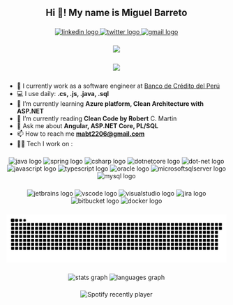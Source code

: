<h2 align="center">Hi 👋! My name is Miguel Barreto</h2>

###

<div align="center">
  <a href="https://www.linkedin.com/in/miguel-barreto-torres-2b6b8a1b6/" target="_blank">
    <img src="https://raw.githubusercontent.com/maurodesouza/profile-readme-generator/master/src/assets/icons/social/linkedin/default.svg" width="52" height="40" alt="linkedin logo"  />
  </a>
  <a href="https://twitter.com/MiguelBCode" target="_blank">
    <img src="https://raw.githubusercontent.com/maurodesouza/profile-readme-generator/master/src/assets/icons/social/twitter/default.svg" width="52" height="40" alt="twitter logo"  />
  </a>
  <a href="https://mail.google.com/mail/u/0/?fs=1&to=mabt2206@gmail.com&su=HI_MIGUEL_FROM_GITHUB&body=&tf=cm" target="_blank">
    <img src="https://raw.githubusercontent.com/maurodesouza/profile-readme-generator/master/src/assets/icons/social/gmail/default.svg" width="52" height="40" alt="gmail logo"  />
  </a>
</div>

###

<div align="center">
  <img height="200" src="https://mir-s3-cdn-cf.behance.net/project_modules/disp/67c24316077971.562a51808c8c1.gif"  />
</div>

###

<div align="center">
  <img src="https://profile-counter.glitch.me/miguelbtcode/count.svg?"  />
</div>

###

- 🏦 I currently work as a software engineer at [Banco de Crédito del Perú](https://www.viabcp.com/)
- 💻 I use daily: **.cs, .js, .java, .sql** 
- 🌱 I’m currently learning **Azure platform, Clean Architecture with ASP.NET**
- 📖 I’m currently reading **Clean Code by Robert** C. Martin
- 💬 Ask me about **Angular, ASP.NET Core, PL/SQL**
- 📫 How to reach me **mabt2206@gmail.com**
- 🧑‍💻 Tech I work on :

###

<div align="center">
  <img src="https://cdn.jsdelivr.net/gh/devicons/devicon/icons/java/java-original.svg" height="65" width="65" alt="java logo"  />
  <img src="https://cdn.jsdelivr.net/gh/devicons/devicon/icons/spring/spring-original.svg" height="55" width="55" alt="spring logo"  />
  <img src="https://cdn.jsdelivr.net/gh/devicons/devicon/icons/csharp/csharp-original.svg" height="55" width="55" alt="csharp logo"  />
  <img src="https://cdn.jsdelivr.net/gh/devicons/devicon/icons/dotnetcore/dotnetcore-original.svg" height="55" width="55" alt="dotnetcore logo"  />
  <img src="https://cdn.jsdelivr.net/gh/devicons/devicon/icons/dot-net/dot-net-original.svg" height="55" width="55" alt="dot-net logo"  />
  <img src="https://cdn.jsdelivr.net/gh/devicons/devicon/icons/javascript/javascript-original.svg" height="55" width="55" alt="javascript logo"  />
  <img src="https://cdn.jsdelivr.net/gh/devicons/devicon/icons/typescript/typescript-original.svg" height="55" width="55" alt="typescript logo"  />
  <img src="https://cdn.jsdelivr.net/gh/devicons/devicon/icons/oracle/oracle-original.svg" height="55" width="55" alt="oracle logo"  />
  <img src="https://cdn.jsdelivr.net/gh/devicons/devicon/icons/microsoftsqlserver/microsoftsqlserver-plain.svg" height="55" width="55" alt="microsoftsqlserver logo"  />
  <img src="https://cdn.jsdelivr.net/gh/devicons/devicon/icons/mysql/mysql-original.svg" height="55" width="55" alt="mysql logo"  />
</div>

###

<div align="center">
  <img src="https://cdn.jsdelivr.net/gh/devicons/devicon/icons/jetbrains/jetbrains-original.svg" height="55" width="55" alt="jetbrains logo"  />
  <img src="https://cdn.jsdelivr.net/gh/devicons/devicon/icons/vscode/vscode-original.svg" height="55" width="55" alt="vscode logo"  />
  <img src="https://cdn.jsdelivr.net/gh/devicons/devicon/icons/visualstudio/visualstudio-plain.svg" height="55" width="55" alt="visualstudio logo"  />
  <img src="https://cdn.jsdelivr.net/gh/devicons/devicon/icons/jira/jira-original-wordmark.svg" height="55" width="55" alt="jira logo"  />
  <img src="https://cdn.jsdelivr.net/gh/devicons/devicon/icons/bitbucket/bitbucket-original-wordmark.svg" height="55" width="55" alt="bitbucket logo"  />
  <img src="https://cdn.jsdelivr.net/gh/devicons/devicon/icons/docker/docker-original-wordmark.svg" height="55" width="60" alt="docker logo"  />
</div>

###

<div align="center">
<img src="https://raw.githubusercontent.com/miguelbtcode/miguelbtcode/output/github-contribution-grid-snake.svg" alt="Snake animation" />
</div>

###

<div align="center">
  <img src="https://github-readme-stats.vercel.app/api?hide_title=false&hide_rank=false&show_icons=true&include_all_commits=true&count_private=true&disable_animations=false&theme=dracula&locale=en&hide_border=false&username=miguelbtcode" height="150" alt="stats graph"  />
  <img src="https://github-readme-stats.vercel.app/api/top-langs?locale=en&hide_title=false&layout=compact&card_width=320&langs_count=5&theme=dracula&hide_border=false&username=miguelbtcode" height="150" alt="languages graph"  />
</div>

###

<div align="center">
  <img src="https://spotify-recently-played-readme.vercel.app/api?user=31srdnw2wep557xjaig2sg55jjgu" alt="Spotify recently player" />
</div>

###
###
